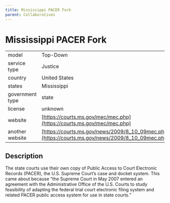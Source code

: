 ```yaml
---
title: Mississippi PACER Fork
parent: Collaboratives
---
```


# Mississippi PACER Fork

|                   |                                          |
|:------------------|:-----------------------------------------|
| model             | Top-Down
| service type      | Justice
| country           | United States
| states            | Mississippi
| government type   | state
| license           | unknown
| website           | [https://courts.ms.gov/mec/mec.php](https://courts.ms.gov/mec/mec.php)
| another website   | [https://courts.ms.gov/news/2009/8_10_09mec.php](https://courts.ms.gov/news/2009/8_10_09mec.php)

## Description
The state courts use their own copy of Public Access to Court Electronic Records (PACER), the U.S. Supreme Court’s case and docket system. This came about because “the Supreme Court in May 2007 entered an agreement with the Administrative Office of the U.S. Courts to study feasibility of adapting the federal trial court electronic filing system and related PACER public access system for use in state courts.”
